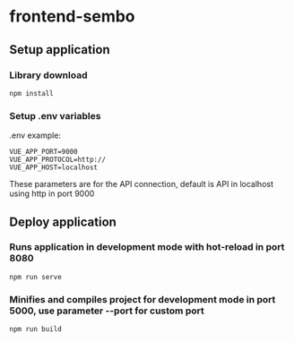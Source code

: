 # frontend-sembo

## Setup application
### Library download
```
npm install
```
### Setup .env variables
.env example:
```
VUE_APP_PORT=9000
VUE_APP_PROTOCOL=http://
VUE_APP_HOST=localhost
```
These parameters are for the API connection, default is API in localhost using http in port 9000

## Deploy application
### Runs application in development mode with hot-reload in port 8080
```
npm run serve
```

### Minifies and compiles project for development mode in port 5000, use parameter **--port** for custom port
```
npm run build
```

